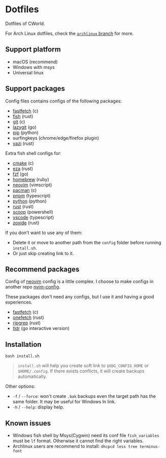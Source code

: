 # Dotfiles

Dotfiles of CWorld.

For Arch Linux dotfiles, check the [`archlinux` branch](https://github.com/cworld1/dotfiles/tree/archlinux) for more.

## Support platform

- macOS (recommend)
- Windows with msys
- Universal linux

## Support packages

Config files contains configs of the following packages:

- [fastfetch](https://github.com/fastfetch-cli/fastfetch) (c)
- [fish](https://github.com/fish-shell/fish-shell) (rust)
- [git](https://github.com/git/git) (c)
- [lazygit](https://github.com/jesseduffield/lazygit) (go)
- [pip](https://github.com/pypa/pip) (python)
- surfingkeys (chrome/edge/firefox plugin)
- [yazi](https://github.com/sxyazi/yazi) (rust)

Extra fish shell configs for:

- [cmake](https://github.com/Kitware/CMake) (c)
- [eza](https://github.com/eza-community/eza) (rust)
- [fzf](https://github.com/junegunn/fzf) (go)
- [homebrew](https://github.com/Homebrew/brew) (ruby)
- [neovim](https://github.com/neovim/neovim) (vimscript)
- [pacman](https://gitlab.archlinux.org/pacman/pacman) (c)
- [pnpm](https://github.com/pnpm/pnpm) (typescript)
- [python](https://github.com/python/cpython) (python)
- [rust](https://github.com/rust-lang/rust) (rust)
- [scoop](https://github.com/ScoopInstaller/Scoop) (powershell)
- [vscode](https://github.com/microsoft/vscode) (typescript)
- [zoxide](https://github.com/ajeetdsouza/zoxide) (rust)

If you don't want to use any of them:

- Delete it or move to another path from the `config` folder before running `install.sh`.
- Or just skip creating link to it.

## Recommend packages

Config of [neovim](https://github.com/neovim/neovim) config is a little complex. I choose to make configs in another repo [nvim-config](https://github.com/cworld1/nvim-config/).

These packages don't need any configs, but I use it and having a good experiences.

- [fastfetch](https://github.com/fastfetch-cli/fastfetch) (c)
- [onefetch](https://github.com/o2sh/onefetch/) (rust)
- [ripgrep](https://github.com/BurntSushi/ripgrep) (rust)
- [tldr](https://github.com/isacikgoz/tldr) (go interactive version)

## Installation

```shell
bash install.sh
```

> `install.sh` will help you create soft link to `$XDG_CONFIG_HOME` or `$HOME/.config`. If there exists conflicts, it will create backups automatically.

Other options:

- `-f` / `--force`: won't create `.bak` backups even the target path has the same folder. It may be useful for Windows ln link.
- `-h` / `--help`: display help.

## Known issues

- Windows fish shell by Msys(Cygwin) need its conf file `fish_variables` must be `lf` format. Otherwise it cannot find the right variables.
- Archlinux users are recommend to install: `dhcpcd less tree terminus-font`
